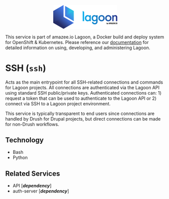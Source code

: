 <p align="center"><img
src="https://raw.githubusercontent.com/amazeeio/lagoon/main/docs/images/lagoon-logo.png"
alt="The Lagoon logo is a blue hexagon split in two pieces with an L-shaped cut"
width="40%"></p>

This service is part of amazee.io Lagoon, a Docker build and deploy system for
OpenShift & Kubernetes. Please reference our [documentation] for detailed
information on using, developing, and administering Lagoon.

# SSH (`ssh`)

Acts as the main entrypoint for all SSH-related connections and commands for
Lagoon projects. All connections are authenticated via the Lagoon API using
standard SSH public/private keys. Authenticated connections can: 1) request a
token that can be used to authenticate to the Lagoon API or 2) connect via SSH
to a Lagoon project environment.

This service is typically transparent to end users since connections are handled
by Drush for Drupal projects, but direct connections can be made for non-Drush
workflows.

## Technology

* Bash
* Python

## Related Services

* API [***dependency***]
* auth-server [***dependency***]

[documentation]: https://docs.lagoon.sh/
